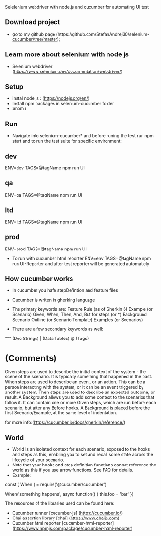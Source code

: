 Selelenium webdriver with node.js and cucumber for automating UI test


## Download project
* go to my github page (https://github.com/StefanAndrej30/selenium-cucumber/tree/master);


## Learn more about selenium with node js
- Selenium webdriver (https://www.selenium.dev/documentation/webdriver/)

## Setup
* instal node js : (https://nodejs.org/en/)
* Install npm packages in selenium-cucumber folder
* $npm i


## Run
* Navigate into selenium-cucumber* and before runing the test run npm start and to run the test suite for specific environment:
## dev
ENV=dev TAGS=@tagName npm run UI
## qa
ENV=qa TAGS=@tagName npm run UI
## ltd
ENV=ltd TAGS=@tagName npm run UI
## prod
ENV=prod TAGS=@tagName npm run UI

- To run with cucumber html reporter
ENV=env TAGS=@tagName npm run UI-Reporter and after test reporter will be generated automaticly


## How cucumber works
* In cucumber you hafe stepDefintion and feature files
* Cucumber is writen in gherking language
* The primary keywords are:
Feature
Rule (as of Gherkin 6)
Example (or Scenario)
Given, When, Then, And, But for steps (or *)
Background
Scenario Outline (or Scenario Template)
Examples (or Scenarios)

* There are a few secondary keywords as well:

""" (Doc Strings)
| (Data Tables)
@ (Tags)
# (Comments)

Given steps are used to describe the initial context of the system - the scene of the scenario. It is typically something that happened in the past.
When steps are used to describe an event, or an action. This can be a person interacting with the system, or it can be an event triggered by another system.
Then steps are used to describe an expected outcome, or result.
A Background allows you to add some context to the scenarios that follow it. It can contain one or more Given steps, which are run before each scenario, but after any Before hooks.
A Background is placed before the first Scenario/Example, at the same level of indentation.


for more info:(https://cucumber.io/docs/gherkin/reference/)

## World
* World is an isolated context for each scenario, exposed to the hooks and steps as this, enabling you to set and recall some state across the lifecycle of your scenario.
* Note that your hooks and step definition functions cannot reference the world as this if you use arrow functions. See FAQ for details.
* Example:

const { When } = require('@cucumber/cucumber')

When('something happens', async function() {
  this.foo = 'bar'
})


The resources of the libraries used can be found here:
- Cucumber runner [cucumber-js] (https://cucumber.io/)
- Chai assertion library [chai] (https://www.chaijs.com)
- Cucumber html reporter [cucumber-html-reporter] (https://www.npmjs.com/package/cucumber-html-reporter)
